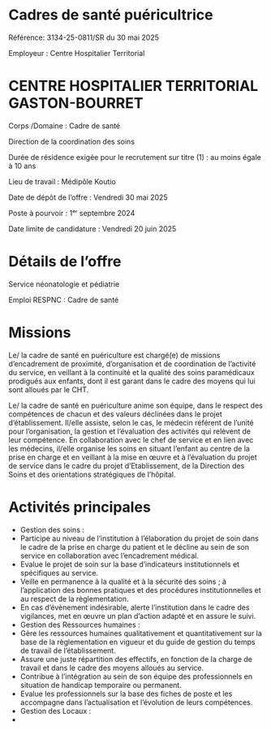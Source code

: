 # Cadres de santé puéricultrice

Référence: 3134-25-0811/SR du 30 mai 2025

Employeur : Centre Hospitalier Territorial

# CENTRE HOSPITALIER TERRITORIAL GASTON-BOURRET

Corps /Domaine : Cadre de santé

Direction de la coordination des soins

Durée de résidence exigée pour le recrutement sur titre (1) : au moins égale à 10 ans

Lieu de travail : Médipôle Koutio

Date de dépôt de l’offre : Vendredi 30 mai 2025

Poste à pourvoir : 1ᵉʳ septembre 2024

Date limite de candidature : Vendredi 20 juin 2025

# Détails de l’offre

Service néonatologie et pédiatrie

Emploi RESPNC : Cadre de santé

# Missions

Le/ la cadre de santé en puériculture est chargé(e) de missions d’encadrement de proximité, d’organisation et de coordination de l’activité du service, en veillant à la continuité et la qualité des soins paramédicaux prodigués aux enfants, dont il est garant dans le cadre des moyens qui lui sont alloués par le CHT.

Le/ la cadre de santé en puériculture anime son équipe, dans le respect des compétences de chacun et des valeurs déclinées dans le projet d’établissement. Il/elle assiste, selon le cas, le médecin référent de l’unité pour l’organisation, la gestion et l’évaluation des activités qui relèvent de leur compétence. En collaboration avec le chef de service et en lien avec les médecins, il/elle organise les soins en situant l’enfant au centre de la prise en charge et en veillant à la mise en œuvre et à l’évaluation du projet de service dans le cadre du projet d’Etablissement, de la Direction des Soins et des orientations stratégiques de l’hôpital.

# Activités principales

- Gestion des soins :
- Participe au niveau de l’institution à l’élaboration du projet de soin dans le cadre de la prise en charge du patient et le décline au sein de son service en collaboration avec l’encadrement médical.
- Evalue le projet de soin sur la base d’indicateurs institutionnels et spécifiques au service.
- Veille en permanence à la qualité et à la sécurité des soins ; à l’application des bonnes pratiques et des procédures institutionnelles et au respect de la règlementation.
- En cas d’évènement indésirable, alerte l’institution dans le cadre des vigilances, met en œuvre un plan d’action adapté et en assure le suivi.
- Gestion des Ressources humaines :
- Gère les ressources humaines qualitativement et quantitativement sur la base de la règlementation en vigueur et du guide de gestion du temps de travail de l’établissement.
- Assure une juste répartition des effectifs, en fonction de la charge de travail et dans le cadre des moyens alloués au service.
- Contribue à l’intégration au sein de son équipe des professionnels en situation de handicap temporaire ou permanent.
- Evalue les professionnels sur la base des fiches de poste et les accompagne dans l’actualisation et l’évolution de leurs compétences.
- Gestion des Locaux :
-